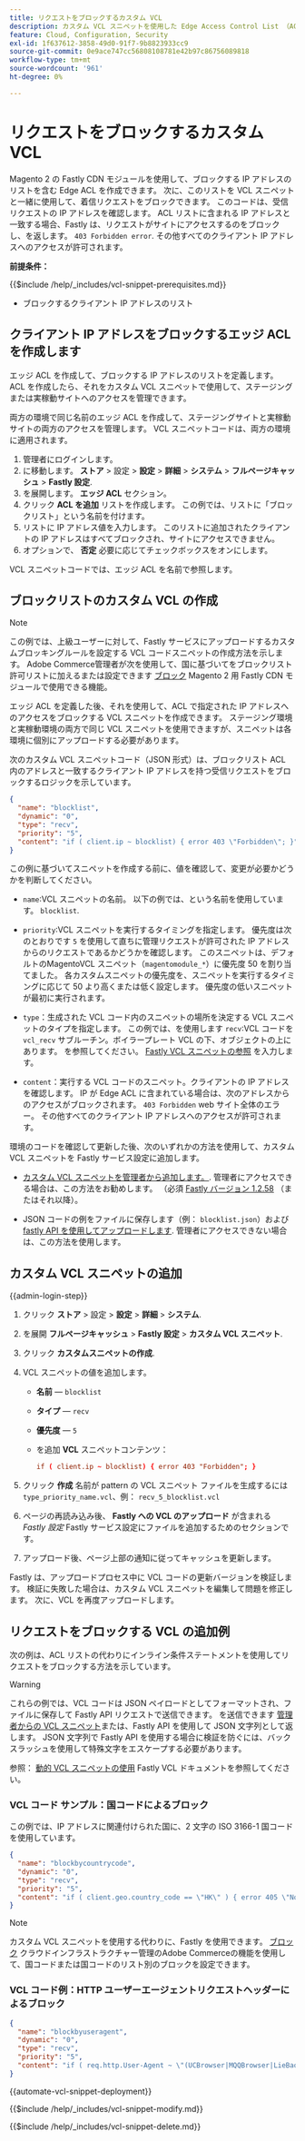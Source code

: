 ```yaml
---
title: リクエストをブロックするカスタム VCL
description: カスタム VCL スニペットを使用した Edge Access Control List （ACL; エッジ アクセス コントロール リスト）を使用して、IP アドレスごとに着信要求をブロックします。
feature: Cloud, Configuration, Security
exl-id: 1f637612-3858-49d0-91f7-9b8823933cc9
source-git-commit: 0e9ace747cc56808108781e42b97c86756089818
workflow-type: tm+mt
source-wordcount: '961'
ht-degree: 0%

---
```


# リクエストをブロックするカスタム VCL

Magento 2 の Fastly CDN モジュールを使用して、ブロックする IP アドレスのリストを含む Edge ACL を作成できます。 次に、このリストを VCL スニペットと一緒に使用して、着信リクエストをブロックできます。 このコードは、受信リクエストの IP アドレスを確認します。 ACL リストに含まれる IP アドレスと一致する場合、Fastly は、リクエストがサイトにアクセスするのをブロックし、を返します。 `403 Forbidden error`. その他すべてのクライアント IP アドレスへのアクセスが許可されます。

**前提条件：**

{{$include /help/_includes/vcl-snippet-prerequisites.md}}

- ブロックするクライアント IP アドレスのリスト

## クライアント IP アドレスをブロックするエッジ ACL を作成します

エッジ ACL を作成して、ブロックする IP アドレスのリストを定義します。 ACL を作成したら、それをカスタム VCL スニペットで使用して、ステージングまたは実稼動サイトへのアクセスを管理できます。

両方の環境で同じ名前のエッジ ACL を作成して、ステージングサイトと実稼動サイトの両方のアクセスを管理します。 VCL スニペットコードは、両方の環境に適用されます。

1. 管理者にログインします。
1. に移動します。 **ストア** > 設定 > **設定** > **詳細** > **システム** > **フルページキャッシュ** > **Fastly 設定**.
1. を展開します。 **エッジ ACL** セクション。
1. クリック **ACL を追加** リストを作成します。 この例では、リストに「ブロックリスト」という名前を付けます。
1. リストに IP アドレス値を入力します。 このリストに追加されたクライアントの IP アドレスはすべてブロックされ、サイトにアクセスできません。
1. オプションで、 **否定** 必要に応じてチェックボックスをオンにします。

VCL スニペットコードでは、エッジ ACL を名前で参照します。

## ブロックリストのカスタム VCL の作成

>[!NOTE]
>
>この例では、上級ユーザーに対して、Fastly サービスにアップロードするカスタムブロッキングルールを設定する VCL コードスニペットの作成方法を示します。 Adobe Commerce管理者が次を使用して、国に基づいてをブロックリスト許可リストに加えるまたは設定できます [ブロック](https://github.com/fastly/fastly-magento2/blob/master/Documentation/Guides/BLOCKING.md) Magento 2 用 Fastly CDN モジュールで使用できる機能。

エッジ ACL を定義した後、それを使用して、ACL で指定された IP アドレスへのアクセスをブロックする VCL スニペットを作成できます。 ステージング環境と実稼動環境の両方で同じ VCL スニペットを使用できますが、スニペットは各環境に個別にアップロードする必要があります。

次のカスタム VCL スニペットコード（JSON 形式）は、ブロックリスト ACL 内のアドレスと一致するクライアント IP アドレスを持つ受信リクエストをブロックするロジックを示しています。

```json
{
  "name": "blocklist",
  "dynamic": "0",
  "type": "recv",
  "priority": "5",
  "content": "if ( client.ip ~ blocklist) { error 403 \"Forbidden\"; }"
}
```

この例に基づいてスニペットを作成する前に、値を確認して、変更が必要かどうかを判断してください。

- `name`:VCL スニペットの名前。 以下の例では、という名前を使用しています。 `blocklist`.

- `priority`:VCL スニペットを実行するタイミングを指定します。 優先度は次のとおりです `5` を使用して直ちに管理リクエストが許可された IP アドレスからのリクエストであるかどうかを確認します。 このスニペットは、デフォルトのMagentoVCL スニペット（`magentomodule_*`）に優先度 50 を割り当てました。 各カスタムスニペットの優先度を、スニペットを実行するタイミングに応じて 50 より高くまたは低く設定します。 優先度の低いスニペットが最初に実行されます。

- `type`：生成された VCL コード内のスニペットの場所を決定する VCL スニペットのタイプを指定します。 この例では、を使用します `recv`:VCL コードを `vcl_recv` サブルーチン。ボイラープレート VCL の下、オブジェクトの上にあります。 を参照してください。 [Fastly VCL スニペットの参照](https://docs.fastly.com/api/config#api-section-snippet) を入力します。

- `content`：実行する VCL コードのスニペット。クライアントの IP アドレスを確認します。 IP が Edge ACL に含まれている場合は、次のアドレスからのアクセスがブロックされます。 `403 Forbidden` web サイト全体のエラー。 その他すべてのクライアント IP アドレスへのアクセスが許可されます。

環境のコードを確認して更新した後、次のいずれかの方法を使用して、カスタム VCL スニペットを Fastly サービス設定に追加します。

- [カスタム VCL スニペットを管理者から追加します。](#add-the-custom-vcl-snippet). 管理者にアクセスできる場合は、この方法をお勧めします。 （必須 [Fastly バージョン 1.2.58](fastly-configuration.md#upgrade-fastly-module) （またはそれ以降）。

- JSON コードの例をファイルに保存します（例： `blocklist.json`）および [fastly API を使用してアップロードします](fastly-vcl-custom-snippets.md#manage-custom-vcl-snippets-using-the-api). 管理者にアクセスできない場合は、この方法を使用します。

## カスタム VCL スニペットの追加

{{admin-login-step}}

1. クリック **ストア** > 設定 > **設定** > **詳細** > **システム**.

1. を展開 **フルページキャッシュ** > **Fastly 設定** > **カスタム VCL スニペット**.

1. クリック **カスタムスニペットの作成**.

1. VCL スニペットの値を追加します。

   - **名前** — `blocklist`

   - **タイプ** — `recv`

   - **優先度** — `5`

   - を追加 **VCL** スニペットコンテンツ：

     ```conf
     if ( client.ip ~ blocklist) { error 403 "Forbidden"; }
     ```

1. クリック **作成** 名前が pattern の VCL スニペット ファイルを生成するには `type_priority_name.vcl`、例： `recv_5_blocklist.vcl`

1. ページの再読み込み後、 **Fastly への VCL のアップロード** が含まれる *Fastly 設定* Fastly サービス設定にファイルを追加するためのセクションです。

1. アップロード後、ページ上部の通知に従ってキャッシュを更新します。

Fastly は、アップロードプロセス中に VCL コードの更新バージョンを検証します。 検証に失敗した場合は、カスタム VCL スニペットを編集して問題を修正します。 次に、VCL を再度アップロードします。

## リクエストをブロックする VCL の追加例

次の例は、ACL リストの代わりにインライン条件ステートメントを使用してリクエストをブロックする方法を示しています。

>[!WARNING]
>
>これらの例では、VCL コードは JSON ペイロードとしてフォーマットされ、ファイルに保存して Fastly API リクエストで送信できます。 を送信できます [管理者からの VCL スニペット](#add-the-custom-vcl-snippet)または、Fastly API を使用して JSON 文字列として返します。 JSON 文字列で Fastly API を使用する場合に検証を防ぐには、バックスラッシュを使用して特殊文字をエスケープする必要があります。

参照： [動的 VCL スニペットの使用](https://docs.fastly.com/vcl/vcl-snippets/) Fastly VCL ドキュメントを参照してください。

### VCL コード サンプル：国コードによるブロック

この例では、IP アドレスに関連付けられた国に、2 文字の ISO 3166-1 国コードを使用しています。

```json
{
  "name": "blockbycountrycode",
  "dynamic": "0",
  "type": "recv",
  "priority": "5",
  "content": "if ( client.geo.country_code == \"HK\" ) { error 405 \"Not allowed\";}"
}
```

>[!NOTE]
>
>カスタム VCL スニペットを使用する代わりに、Fastly を使用できます。 [ブロック](https://github.com/fastly/fastly-magento2/blob/master/Documentation/Guides/BLOCKING.md) クラウドインフラストラクチャー管理のAdobe Commerceの機能を使用して、国コードまたは国コードのリスト別のブロックを設定できます。

### VCL コード例：HTTP ユーザーエージェントリクエストヘッダーによるブロック

```json
{
  "name": "blockbyuseragent",
  "dynamic": "0",
  "type": "recv",
  "priority": "5",
  "content": "if ( req.http.User-Agent ~ \"(UCBrowser|MQQBrowser|LieBaoFast|Mb2345Browser)\" ) {error 405 \"Not allowed\";}"
}
```

{{automate-vcl-snippet-deployment}}

{{$include /help/_includes/vcl-snippet-modify.md}}

{{$include /help/_includes/vcl-snippet-delete.md}}
